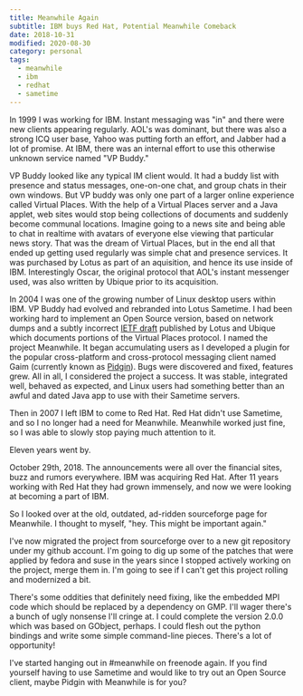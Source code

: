 ```yaml
---
title: Meanwhile Again
subtitle: IBM buys Red Hat, Potential Meanwhile Comeback
date: 2018-10-31
modified: 2020-08-30
category: personal
tags:
  - meanwhile
  - ibm
  - redhat
  - sametime
---
```


In 1999 I was working for IBM. Instant messaging was "in" and there
were new clients appearing regularly. AOL's was dominant, but there
was also a strong ICQ user base, Yahoo was putting forth an effort,
and Jabber had a lot of promise. At IBM, there was an internal
effort to use this otherwise unknown service named "VP Buddy."

<!-- more -->

VP Buddy looked like any typical IM client would. It had a buddy list
with presence and status messages, one-on-one chat, and group chats in
their own windows. But VP buddy was only one part of a larger online
experience called Virtual Places. With the help of a Virtual Places
server and a Java applet, web sites would stop being collections of
documents and suddenly become communal locations. Imagine going to a
news site and being able to chat in realtime with avatars of everyone
else viewing that particular news story. That was the dream of Virtual
Places, but in the end all that ended up getting used regularly was
simple chat and presence services. It was purchased by Lotus as part
of an aquisition, and hence its use inside of IBM.  Interestingly
Oscar, the original protocol that AOL's instant messenger used, was
also written by Ubique prior to its acquisition.

In 2004 I was one of the growing number of Linux desktop users within
IBM. VP Buddy had evolved and rebranded into Lotus Sametime. I had
been working hard to implement an Open Source version, based on
network dumps and a subtly incorrect [IETF draft] published by Lotus
and Ubique which documents portions of the Virtual Places protocol. I
named the project Meanwhile. It began accumulating users as I
developed a plugin for the popular cross-platform and cross-protocol
messaging client named Gaim (currently known as [Pidgin]). Bugs were
discovered and fixed, features grew. All in all, I considered the
project a success. It was stable, integrated well, behaved as
expected, and Linux users had something better than an awful and dated
Java app to use with their Sametime servers.

[IETF draft]: https://tools.ietf.org/html/draft-houri-sametime-community-client-00

[Pidgin]: https://www.pidgin.im/

Then in 2007 I left IBM to come to Red Hat. Red Hat didn't use
Sametime, and so I no longer had a need for Meanwhile. Meanwhile
worked just fine, so I was able to slowly stop paying much attention
to it.

Eleven years went by.

October 29th, 2018. The announcements were all over the financial
sites, buzz and rumors everywhere. IBM was acquiring Red Hat. After 11
years working with Red Hat they had grown immensely, and now we were
looking at becoming a part of IBM.

So I looked over at the old, outdated, ad-ridden sourceforge page for
Meanwhile. I thought to myself, "hey. This might be important again."

I've now migrated the project from sourceforge over to a new git
repository under my github account. I'm going to dig up some of the
patches that were applied by fedora and suse in the years since I
stopped actively working on the project, merge them in. I'm going to
see if I can't get this project rolling and modernized a bit.

There's some oddities that definitely need fixing, like the embedded
MPI code which should be replaced by a dependency on GMP. I'll wager
there's a bunch of ugly nonsense I'll cringe at. I could complete the
version 2.0.0 which was based on GObject, perhaps. I could flesh out
the python bindings and write some simple command-line pieces. There's
a lot of opportunity!

I've started hanging out in #meanwhile on freenode again. If you find
yourself having to use Sametime and would like to try out an Open
Source client, maybe Pidgin with Meanwhile is for you?
